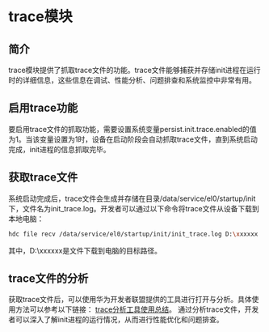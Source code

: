 # trace模块

## 简介

trace模块提供了抓取trace文件的功能。trace文件能够捕获并存储init进程在运行时的详细信息，这些信息在调试、性能分析、问题排查和系统监控中非常有用。

## 启用trace功能

要启用trace文件的抓取功能，需要设置系统变量persist.init.trace.enabled的值为1。当该变量设置为1时，设备在启动阶段会自动抓取trace文件，直到系统启动完成，init进程的信息抓取完毕。

## 获取trace文件

系统启动完成后，trace文件会生成并存储在目录/data/service/el0/startup/init下，文件名为init_trace.log。开发者可以通过以下命令将trace文件从设备下载到本地电脑：
```bash
hdc file recv /data/service/el0/startup/init/init_trace.log D:\xxxxxx
```
其中，D:\xxxxxx是文件下载到电脑的目标路径。

## trace文件的分析

获取trace文件后，可以使用华为开发者联盟提供的工具进行打开与分析。具体使用方法可以参考以下链接：
[trace分析工具使用总结](https://tinyurl.com/fb7hbasw)。
通过分析trace文件，开发者可以深入了解init进程的运行情况，从而进行性能优化和问题排查。